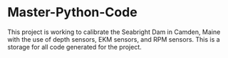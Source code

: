 Master-Python-Code
==================

This project is working to calibrate the Seabright Dam in Camden, Maine with the use of depth sensors, EKM sensors, and
RPM sensors. This is a storage for all code generated for the project.
